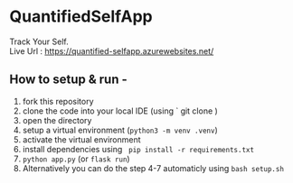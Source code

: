 # QuantifiedSelfApp
Track Your Self.
<br>
Live Url : https://quantified-selfapp.azurewebsites.net/

## How to setup & run -
1. fork this repository
2. clone the code into your local IDE (using ` git clone <url> )
3. open the directory
4. setup a virtual environment (`python3 -m venv .venv`)
5. activate the virtual environment 
6. install dependencies using ` pip install -r requirements.txt`
7. `python app.py` (or `flask run`)
8. Alternatively you can do the step 4-7 automaticly using `bash setup.sh`


